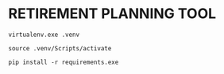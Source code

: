 # RETIREMENT PLANNING TOOL


    virtualenv.exe .venv

    source .venv/Scripts/activate

    pip install -r requirements.exe